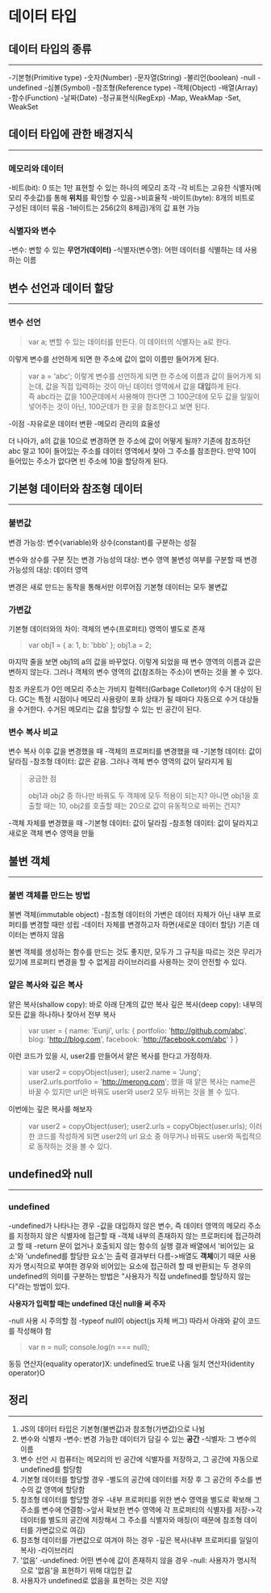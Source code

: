 # 데이터 타입

## 데이터 타입의 종류
---

-기본형(Primitive type)
    -숫자(Number)
    -문자열(String)
    -불리언(boolean)
    -null
    -undefined
    -심볼(Symbol)
-참조형(Reference type)
    -객체(Object)
    -배열(Array)
    -함수(Function)
    -날짜(Date)
    -정규표현식(RegExp)
    -Map, WeakMap
    -Set, WeakSet

## 데이터 타입에 관한 배경지식
---

### 메모리와 데이터

-비트(bit): 0 또는 1만 표현할 수 있는 하나의 메모리 조각
    -각 비트는 고유한 식별자(메모리 주솟값)를 통해 **위치**를 확인할 수 있음->비효율적
-바이트(byte): 8개의 비트로 구성된 데이터 묶음
    -1바이트는 256(2의 8제곱)개의 값 표현 가능

### 식별자와 변수

-변수: 변할 수 있는 **무언가(데이터)**
-식별자(변수명): 어떤 데이터를 식별하는 데 사용하는 이름

## 변수 선언과 데이터 할당
---

### 변수 선언

> var a;
변할 수 있는 데이터를 만든다. 이 데이터의 식별자는 a로 한다.   

이렇게 변수를 선언하게 되면 한 주소에 값이 없이 이름만 들어가게 된다.   

> var a = 'abc';
이렇게 변수를 선언하게 되면 한 주소에 이름과 값이 들어가게 되는데, 값을 직접 입력하는 것이 아닌 데이터 영역에서 값을 **대입**하게 된다.   
즉 abc라는 값을 100군데에서 사용해야 한다면 그 100군데에 모두 값을 일일이 넣어주는 것이 아닌, 100군데가 한 곳을 참조한다고 보면 된다.

-이점
    -자유로운 데이터 변환
    -메모리 관리의 효율성

더 나아가, a의 값을 10으로 변경하면 한 주소에 값이 어떻게 될까?
기존에 참조하던 abc 말고 10이 들어있는 주소를 데이터 영역에서 찾아 그 주소를 참조한다. 만약 10이 들어있는 주소가 없다면 빈 주소에 10을 할당하게 된다.

## 기본형 데이터와 참조형 데이터
---

### 불변값

변경 가능성: 변수(variable)와 상수(constant)를 구분하는 성질

변수와 상수를 구분 짓는 변경 가능성의 대상: 변수 영역
불변성 여부를 구분할 때 변경 가능성의 대상: 데이터 영역

변경은 새로 만드는 동작을 통해서만 이루어짐
기본형 데이터는 모두 불변값

### 가변값

기본형 데이터와의 차이: 객체의 변수(프로퍼티) 영역이 별도로 존재


>var obj1 = {
>    a: 1,
>    b: 'bbb'
>};
>obj1.a = 2;

마지막 줄을 보면 obj1의 a의 값을 바꾸었다. 이렇게 되었을 때 변수 영역의 이름과 값은 변하지 않는다. 그러나 객체의 변수 영역의 값(참조하는 주소)이 변하는 것을 볼 수 있다.

참조 카운트가 0인 메모리 주소는 가비지 컬렉터(Garbage Colletor)의 수거 대상이 된다. GC는 특정 시점이나 메모리 사용량이 포화 상태가 될 때마다 자동으로 수거 대상들을 수거한다. 수거된 메모리는 값을 할당할 수 있는 빈 공간이 된다.

### 변수 복사 비교

변수 복사 이후 값을 변경했을 때
-객체의 프로퍼티를 변경했을 때
    -기본형 데이터: 값이 달라짐
    -참조형 데이터: 값은 같음. 그러나 객체 변수 영역의 값이 달라지게 됨

>궁금한 점
>
>obj1과 obj2 중 하나만 바꿔도 두 객체에 모두 적용이 되는지?
>아니면 obj1을 호출할 때는 10, obj2를 호출할 때는 20으로 값이 유동적으로 바뀌는 건지?

-객체 자체를 변경했을 때
    -기본형 데이터: 값이 달라짐
    -참조형 데이터: 값이 달라지고 새로운 객체 변수 영역을 만듦

## 불변 객체
---

### 불변 객체를 만드는 방법

불변 객체(immutable object)
-참조형 데이터의 가변은 데이터 자체가 아닌 내부 프로퍼티를 변경할 때만 성립
-데이터 자체를 변경하고자 하면(새로운 데이터 할당) 기존 데이터는 변하지 않음

불변 객체를 생성하는 함수를 만드는 것도 좋지만, 모두가 그 규칙을 따르는 것은 무리가 있기에 프로퍼티 변경을 할 수 없게끔 라이브러리를 사용하는 것이 안전할 수 있다.

### 얕은 복사와 깊은 복사

얕은 복사(shallow copy): 바로 아래 단계의 값만 복사
깊은 복사(deep copy): 내부의 모든 값을 하나하나 찾아서 전부 복사

>var user = {
>    name: 'Eunji',
>    urls: {
>        portfolio: 'http://github.com/abc',
>        blog: 'http://blog.com',
>        facebook: 'http://facebook.com/abc'
>    }
>}

이런 코드가 있을 시, user2를 만들어서 얕은 복사를 한다고 가정하자.
>var user2 = copyObject(user);
>user2.name = 'Jung';
>user2.urls.portfolio = 'http://merong.com';
했을 때 얕은 복사는 name은 바꿀 수 있지만 url은 바꿔도 user와 user2 모두 바뀌는 것을 볼 수 있다.

이번에는 깊은 복사를 해보자
>var user2 = copyObject(user);
>user2.urls = copyObject(user.urls);
이러한 코드를 작성하게 되면 user2의 url 요소 중 아무거나 바꿔도 user와 독립적으로 동작하는 것을 볼 수 있다.

## undefined와 null
---

### undefined

-undefined가 나타나는 경우
    -값을 대입하지 않은 변수, 즉 데이터 영역의 메모리 주소를 지정하지 않은 식별자에 접근할 때
    -객체 내부의 존재하지 않는 프로퍼티에 접근하려고 할 때
    -return 문이 없거나 호출되지 않는 함수의 실행 결과
배열에서 '비어있는 요소'와 'undefined를 할당한 요소'는 출력 결과부터 다름->배열도 **객체**이기 때문
사용자가 명시적으로 부여한 경우와 비어있는 요소에 접근하려 할 때 반환되는 두 경우의 undefined의 의미를 구분하는 방법은 "사용자가 직접 undefined를 할당하지 않는다"라는 방법이 있다.

**사용자가 입력할 때는 undefined 대신 null을 써 주자**

-null 사용 시 주의할 점
    -typeof null이 object(js 자체 버그)
따라서 아래와 같이 코드를 작성해야 함

>var n = null;
>console.log(n === null);

동등 연산자(equality operator)X: undefined도 true로 나옴
일치 연산자(identity operator)O

## 정리
---

1. JS의 데이터 타입은 기본형(불변값)과 참조형(가변값)으로 나뉨
2. 변수와 식별자
    -변수: 변경 가능한 데이터가 담길 수 있는 **공간**
    -식별자: 그 변수의 이름
3. 변수 선언 시 컴퓨터는 메모리의 빈 공간에 식별자를 저장하고, 그 공간에 자동으로 undefined를 할당함
4. 기본형 데이터를 할당할 경우
    -별도의 공간에 데이터를 저장 후 그 공간의 주소를 변수의 값 영역에 할당함
5. 참조형 데이터를 할당할 경우
    -내부 프로퍼티를 위한 변수 영역을 별도로 확보해 그 주소를 변수에 연결함->앞서 확보한 변수 영역에 각 프로퍼티의 식별자를 저장->각 데이터를 별도의 공간에 저장해서 그 주소를 식별자와 매칭(이 때문에 참조형 데이터를 가변값으로 여김)
6. 참조형 데이터를 가변값으로 여겨야 하는 경우
    -깊은 복사(내부 프로퍼티를 일일이 복사)
    -라이브러리
7. '없음'
    -undefined: 어떤 변수에 값이 존재하지 않을 경우
    -null: 사용자가 명시적으로 '없음'을 표현하기 위해 대입한 값
8. 사용자가 undefined로 없음을 표현하는 것은 지양